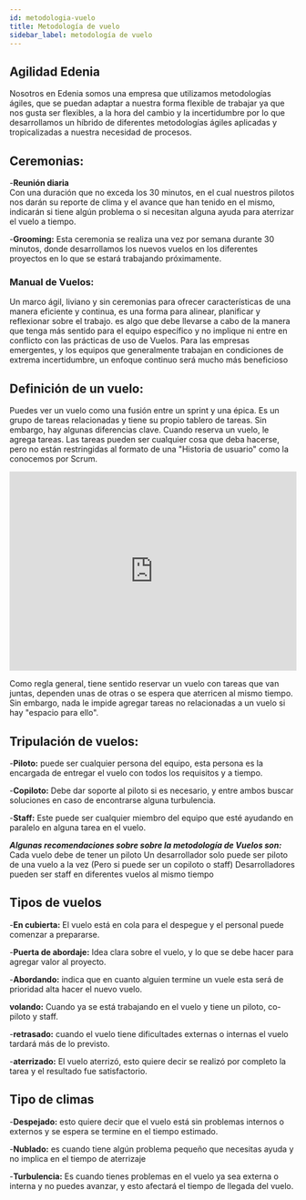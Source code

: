 ```yaml
---
id: metodologia-vuelo
title: Metodología de vuelo
sidebar_label: metodología de vuelo
---
```


## Agilidad Edenia

Nosotros en Edenia somos una empresa que utilizamos metodologías ágiles, que se puedan adaptar a nuestra forma flexible de trabajar ya que nos gusta ser flexibles, a la hora del cambio y la incertidumbre por lo que desarrollamos un híbrido de diferentes metodologías ágiles aplicadas y tropicalizadas a nuestra necesidad de procesos.

## Ceremonias:

-**Reunión diaria**  
Con una duración que no exceda los 30 minutos, en el cual nuestros pilotos nos darán su reporte de clima y el avance que han tenido en el mismo, indicarán si tiene algún problema o si necesitan alguna ayuda para aterrizar el vuelo a tiempo.

-**Grooming:**
Esta ceremonia se realiza una vez por semana durante 30 minutos, donde desarrollamos los nuevos vuelos en los diferentes proyectos en lo que se  estará trabajando próximamente. 


### Manual de Vuelos:

Un marco ágil, liviano y sin ceremonias para ofrecer características de una manera eficiente y continua, es una forma para alinear, planificar y reflexionar sobre el trabajo.
es algo que debe llevarse a cabo de la manera que tenga más sentido para el equipo específico y no implique ni entre en conflicto con las prácticas de uso de Vuelos.
Para las empresas emergentes, y los equipos que generalmente trabajan en condiciones de extrema incertidumbre, un enfoque continuo será mucho más beneficioso

## Definición de un vuelo:

Puedes ver un vuelo como una fusión entre un sprint y una épica.
Es un grupo de tareas relacionadas y tiene su propio tablero de tareas.
Sin embargo, hay algunas diferencias clave.
Cuando reserva un vuelo, le agrega tareas.
Las tareas pueden ser cualquier cosa que deba hacerse, pero no están restringidas al formato de una "Historia de usuario" como la conocemos por Scrum.

<iframe width="100%" height="350" src="https://www.youtube.com/embed/pCShsesxRZA" title="YouTube video player" frameborder="0" allow="accelerometer; autoplay; clipboard-write; encrypted-media; gyroscope; picture-in-picture" allowfullscreen></iframe>

Como regla general, tiene sentido reservar un vuelo con tareas que van juntas, dependen unas de otras o se espera que aterricen al mismo tiempo.
Sin embargo, nada le impide agregar tareas no relacionadas a un vuelo si hay "espacio para ello".

## Tripulación de vuelos:

-**Piloto:** puede ser cualquier persona del equipo, esta persona es la encargada de entregar el  vuelo con todos los requisitos y a tiempo.

-**Copiloto:** Debe dar soporte al piloto si es necesario, y entre ambos buscar soluciones en caso de encontrarse alguna turbulencia.

-**Staff:** Este puede ser cualquier  miembro del equipo que esté ayudando en paralelo en alguna tarea en el vuelo. 

***Algunas recomendaciones sobre sobre la metodología de Vuelos son:***
Cada vuelo debe de tener un piloto 
Un desarrollador solo puede ser piloto de una vuelo a la vez (Pero si puede ser un copiloto o staff)
Desarrolladores pueden ser staff en diferentes vuelos al mismo tiempo 

## Tipos de vuelos 

-**En cubierta:** El vuelo está en cola para el despegue y el personal puede comenzar a prepararse.
 
-**Puerta de abordaje:** Idea clara sobre el vuelo, y lo que se debe hacer para agregar valor al proyecto.

-**Abordando:** indica que en cuanto alguien termine un  vuele esta será  de prioridad alta hacer el nuevo vuelo. 

**volando:** Cuando ya se está trabajando en el vuelo y tiene un piloto, co- piloto y  staff. 

-**retrasado:** cuando el vuelo tiene dificultades externas o internas el vuelo tardará más de lo previsto. 

-**aterrizado:** El vuelo aterrizó, esto quiere decir se realizó por completo la tarea y el resultado fue satisfactorio.

## Tipo de climas 

-**Despejado:** esto quiere decir que el vuelo está sin problemas internos o externos y se espera se termine en el tiempo estimado.

-**Nublado:** es cuando tiene algún problema pequeño que necesitas ayuda y no implica en el tiempo de aterrizaje 

-**Turbulencia:** Es cuando tienes problemas en el vuelo ya sea externa o interna y no puedes avanzar, y esto afectará el tiempo de llegada del vuelo.

